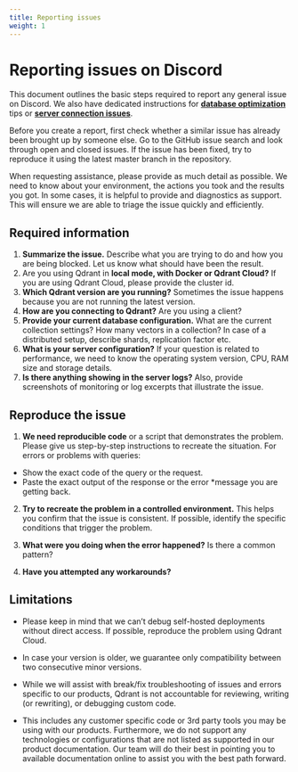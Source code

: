 ```yaml
---
title: Reporting issues
weight: 1
---
```


# Reporting issues on Discord

This document outlines the basic steps required to report any general issue on Discord. We also have dedicated instructions for [**database optimization**](../database-tuning) tips or [**server connection issues**](../server-hanging). 

Before you create a report, first check whether a similar issue has already been brought up by someone else. Go to the GitHub issue search and look through open and closed issues. If the issue has been fixed, try to reproduce it using the latest master branch in the repository.

When requesting assistance, please provide as much detail as possible. We need to know about your environment, the actions you took and the results you got. In some cases, it is helpful to provide and diagnostics as support. This will ensure we are able to triage the issue quickly and efficiently.

## Required information

1. **Summarize the issue.** Describe what you are trying to do and how you are being blocked. Let us know what should have been the result.
2. Are you using Qdrant in **local mode, with Docker or Qdrant Cloud?** If you are using Qdrant Cloud, please provide the cluster id.
3. **Which Qdrant version are you running?** Sometimes the issue happens because you are not running the latest version.
4. **How are you connecting to Qdrant?** Are you using a client?
5. **Provide your current database configuration.** What are the current collection settings? How many vectors in a collection? In case of a distributed setup, describe shards, replication factor etc.
6. **What is your server configuration?** If your question is related to performance, we need to know the operating system version, CPU, RAM size and storage details.
7. **Is there anything showing in the server logs?** Also, provide screenshots of monitoring or log excerpts that illustrate the issue.

## Reproduce the issue

1. **We need reproducible code** or a script that demonstrates the problem. Please give us step-by-step instructions to recreate the situation. For errors or problems with queries:
* Show the exact code of the query or the request.
* Paste the exact output of the response or the error *message you are getting back. 

2. **Try to recreate the problem in a controlled environment.** This helps you confirm that the issue is consistent. If possible, identify the specific conditions that trigger the problem.

3. **What were you doing when the error happened?** Is there a common pattern?

4. **Have you attempted any workarounds?**

## Limitations

* Please keep in mind that we can’t debug self-hosted deployments without direct access. If possible, reproduce the problem using Qdrant Cloud. 

* In case your version is older, we guarantee only compatibility between two consecutive minor versions.

* While we will assist with break/fix troubleshooting of issues and errors specific to our products, Qdrant is not accountable for reviewing, writing (or rewriting), or debugging custom code. 

* This includes any customer specific code or 3rd party tools you may be using with our products. Furthermore, we do not support any technologies or configurations that are not listed as supported in our product documentation. Our team will do their best in pointing you to available documentation online to assist you with the best path forward.

